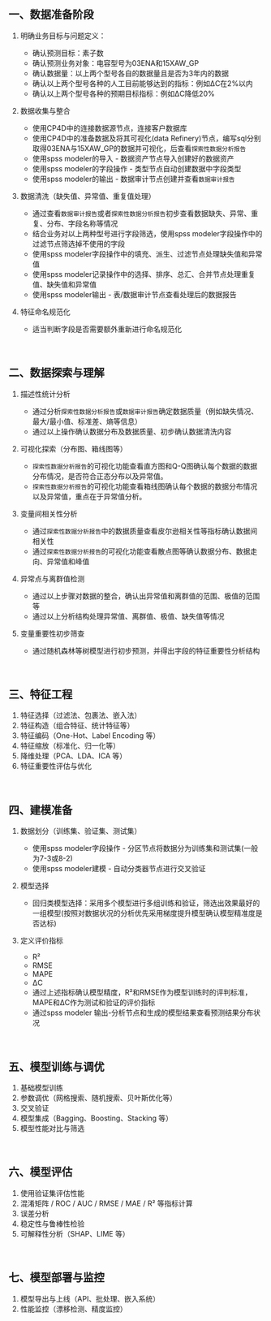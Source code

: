 ## 一、数据准备阶段 ##
1. 明确业务目标与问题定义：
   - 确认预测目标：素子数
   - 确认预测业务对象：电容型号为03ENA和15XAW_GP
   - 确认数据量：以上两个型号各自的数据量且是否为3年内的数据
   - 确认以上两个型号各种的人工目前能够达到的指标：例如ΔC在2%以内
   - 确认以上两个型号各种的预期目标指标：例如ΔC降低20%

2. 数据收集与整合
   - 使用CP4D中的连接数据源节点，连接客户数据库
   - 使用CP4D中的准备数据及将其可视化(data Refinery)节点，编写sql分别取得03ENA与15XAW_GP的数据并可视化，后查看`探索性数据分析报告`
   - 使用spss modeler的导入 - 数据资产节点导入创建好的数据资产
   - 使用spss modeler的字段操作 - 类型节点自动创建数据中字段类型
   - 使用spss modeler的输出 - 数据审计节点创建并查看`数据审计报告`

3. 数据清洗（缺失值、异常值、重复值处理）
   - 通过查看`数据审计报告`或者`探索性数据分析报告`初步查看数据缺失、异常、重复、分布、字段名称等情况
   - 结合业务对以上两种型号进行字段筛选，使用spss modeler字段操作中的过滤节点筛选掉不使用的字段
   - 使用spss modeler字段操作中的填充、派生、过滤节点处理缺失值和异常值
   - 使用spss modeler记录操作中的选择、排序、总汇、合并节点处理重复值、缺失值和异常值
   - 使用spss modeler输出 - 表/数据审计节点查看处理后的数据报告

4. 特征命名规范化
   - 适当判断字段是否需要额外重新进行命名规范化

<br>

## 二、数据探索与理解 ##
1. 描述性统计分析
   - 通过分析`探索性数据分析报告`或`数据审计报告`确定数据质量（例如缺失情况、最大/最小值、标准差、熵等信息）
   - 通过以上操作确认数据分布及数据质量、初步确认数据清洗内容

2. 可视化探索（分布图、箱线图等）
   - `探索性数据分析报告`的可视化功能查看直方图和Q-Q图确认每个数据的数据分布情况，是否符合正态分布以及异常值。
   - `探索性数据分析报告`的可视化功能查看箱线图确认每个数据的数据分布情况以及异常值，重点在于异常值分析。

3. 变量间相关性分析
   - 通过`探索性数据分析报告`中的数据质量查看皮尔逊相关性等指标确认数据间相关性
   - 通过`探索性数据分析报告`的可视化功能查看散点图等确认数据分布、数据走向、异常值和峰值

4. 异常点与离群值检测
   - 通过以上步骤对数据的整合，确认出异常值和离群值的范围、极值的范围等
   - 通过以上分析结构处理异常值、离群值、极值、缺失值等情况

5. 变量重要性初步筛查
   - 通过随机森林等树模型进行初步预测，并得出字段的特征重要性分析结构

<br>

## 三、特征工程 ##
1. 特征选择（过滤法、包裹法、嵌入法）
2. 特征构造（组合特征、统计特征等）
3. 特征编码（One-Hot、Label Encoding 等）
4. 特征缩放（标准化、归一化等）
5. 降维处理（PCA、LDA、ICA 等）
6. 特征重要性评估与优化

<br>

## 四、建模准备 ##
1. 数据划分（训练集、验证集、测试集）
   - 使用spss modeler字段操作 - 分区节点将数据分为训练集和测试集(一般为7-3或8-2)
   - 使用spss modeler建模 - 自动分类器节点进行交叉验证

2. 模型选择
   - 回归类模型选择：采用多个模型进行多组训练和验证，筛选出效果最好的一组模型(按照对数据状况的分析优先采用梯度提升模型确认模型精准度是否达标)

3. 定义评价指标
   - R²
   - RMSE
   - MAPE
   - ΔC
   - 通过上述指标确认模型精度，R²和RMSE作为模型训练时的评判标准，MAPE和ΔC作为测试和验证的评价指标
   - 通过spss modeler 输出-分析节点和生成的模型结果查看预测结果分布状况

<br>

## 五、模型训练与调优 ##
1. 基础模型训练
2. 参数调优（网格搜索、随机搜索、贝叶斯优化等）
3. 交叉验证
4. 模型集成（Bagging、Boosting、Stacking 等）
5. 模型性能对比与筛选

<br>

## 六、模型评估 ##
1. 使用验证集评估性能
2. 混淆矩阵 / ROC / AUC / RMSE / MAE / R² 等指标计算
3. 误差分析
4. 稳定性与鲁棒性检验
5. 可解释性分析（SHAP、LIME 等）

<br>

## 七、模型部署与监控 ##
1. 模型导出与上线（API、批处理、嵌入系统）
2. 性能监控（漂移检测、精度监控）
